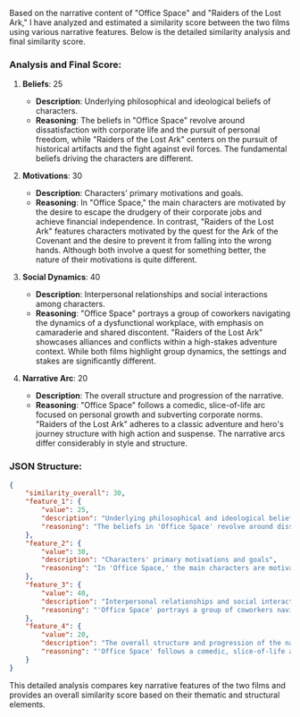Based on the narrative content of "Office Space" and "Raiders of the Lost Ark," I have analyzed and estimated a similarity score between the two films using various narrative features. Below is the detailed similarity analysis and final similarity score.

### Analysis and Final Score:

1. **Beliefs**: 25
   - **Description**: Underlying philosophical and ideological beliefs of characters.
   - **Reasoning**: The beliefs in "Office Space" revolve around dissatisfaction with corporate life and the pursuit of personal freedom, while "Raiders of the Lost Ark" centers on the pursuit of historical artifacts and the fight against evil forces. The fundamental beliefs driving the characters are different.

2. **Motivations**: 30
   - **Description**: Characters' primary motivations and goals.
   - **Reasoning**: In "Office Space," the main characters are motivated by the desire to escape the drudgery of their corporate jobs and achieve financial independence. In contrast, "Raiders of the Lost Ark" features characters motivated by the quest for the Ark of the Covenant and the desire to prevent it from falling into the wrong hands. Although both involve a quest for something better, the nature of their motivations is quite different.

3. **Social Dynamics**: 40
   - **Description**: Interpersonal relationships and social interactions among characters.
   - **Reasoning**: "Office Space" portrays a group of coworkers navigating the dynamics of a dysfunctional workplace, with emphasis on camaraderie and shared discontent. "Raiders of the Lost Ark" showcases alliances and conflicts within a high-stakes adventure context. While both films highlight group dynamics, the settings and stakes are significantly different.

4. **Narrative Arc**: 20
   - **Description**: The overall structure and progression of the narrative.
   - **Reasoning**: "Office Space" follows a comedic, slice-of-life arc focused on personal growth and subverting corporate norms. "Raiders of the Lost Ark" adheres to a classic adventure and hero's journey structure with high action and suspense. The narrative arcs differ considerably in style and structure.

### JSON Structure:

```json
{
    "similarity_overall": 30,
    "feature_1": {
        "value": 25,
        "description": "Underlying philosophical and ideological beliefs of characters",
        "reasoning": "The beliefs in 'Office Space' revolve around dissatisfaction with corporate life and the pursuit of personal freedom, while 'Raiders of the Lost Ark' centers on the pursuit of historical artifacts and the fight against evil forces. The fundamental beliefs driving the characters are different."
    },
    "feature_2": {
        "value": 30,
        "description": "Characters' primary motivations and goals",
        "reasoning": "In 'Office Space,' the main characters are motivated by the desire to escape the drudgery of their corporate jobs and achieve financial independence. In contrast, 'Raiders of the Lost Ark' features characters motivated by the quest for the Ark of the Covenant and the desire to prevent it from falling into the wrong hands. Although both involve a quest for something better, the nature of their motivations is quite different."
    },
    "feature_3": {
        "value": 40,
        "description": "Interpersonal relationships and social interactions among characters",
        "reasoning": "'Office Space' portrays a group of coworkers navigating the dynamics of a dysfunctional workplace, with emphasis on camaraderie and shared discontent. 'Raiders of the Lost Ark' showcases alliances and conflicts within a high-stakes adventure context. While both films highlight group dynamics, the settings and stakes are significantly different."
    },
    "feature_4": {
        "value": 20,
        "description": "The overall structure and progression of the narrative",
        "reasoning": "'Office Space' follows a comedic, slice-of-life arc focused on personal growth and subverting corporate norms. 'Raiders of the Lost Ark' adheres to a classic adventure and hero's journey structure with high action and suspense. The narrative arcs differ considerably in style and structure."
    }
}
```

This detailed analysis compares key narrative features of the two films and provides an overall similarity score based on their thematic and structural elements.